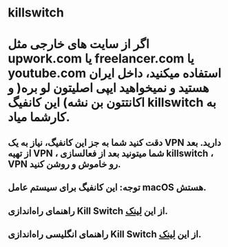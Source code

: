 # killswitch
# اگر از سایت های خارجی مثل upwork.com یا freelancer.com یا youtube.com استفاده میکنید، داخل ایران هستید و نمیخواهید ایپی اصلیتون لو بره( و اکانتتون بن نشه) این کانفیگ killswitch به کارشما میاد.


## دقت کنید شما به جز این کانفیگ، نیاز به یک VPN دارید. بعد از تهیه VPN ، شما میتونید بعد از فعالسازی killswitch ، VPN رو خاموش و روشن کنید.
## توجه: این کانفیگ برای سیستم عامل macOS هستش. 

## راهنمای راه‌اندازی Kill Switch از این [لینک](https://github.com/AbbasHoseini/killswitch/blob/main/macOS-KillSwitch-PersianGuide.md).

## راهنمای انگلیسی راه‌اندازی Kill Switch از این [لینک](https://github.com/AbbasHoseini/killswitch/blob/main/macOS-KillSwitch-EnglishGuide.md).

